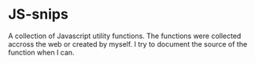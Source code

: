 JS-snips
========

A collection of Javascript utility functions. 
The functions were collected accross the web or created by myself. 
I try to document the source of the function when I can.



